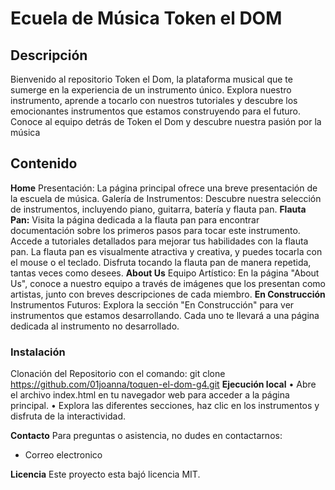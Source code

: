 # Ecuela de Música Token el DOM
## Descripción
Bienvenido al repositorio Token el Dom, la plataforma musical que te sumerge en la experiencia de un instrumento único. Explora nuestro instrumento, aprende a tocarlo con nuestros tutoriales y descubre los emocionantes instrumentos que estamos construyendo para el futuro. Conoce al equipo detrás de Token el Dom y descubre nuestra pasión por la música
## Contenido
**Home**
Presentación: La página principal ofrece una breve presentación de la escuela de música.
Galería de Instrumentos: Descubre nuestra selección de instrumentos, incluyendo piano, guitarra, batería y flauta pan.
**Flauta Pan:**
Visita la página dedicada a la flauta pan para encontrar documentación sobre los primeros pasos para tocar este instrumento.
Accede a tutoriales detallados para mejorar tus habilidades con la flauta pan.
La flauta pan es visualmente atractiva y creativa, y puedes tocarla con el mouse o el teclado.
Disfruta tocando la flauta pan de manera repetida, tantas veces como desees.
**About Us**
Equipo Artístico: En la página "About Us", conoce a nuestro equipo a través de imágenes que los presentan como artistas, junto con breves descripciones de cada miembro.
**En Construcción**
Instrumentos Futuros: Explora la sección "En Construcción" para ver instrumentos que estamos desarrollando. Cada uno te llevará a una página dedicada al instrumento no desarrollado.
 ### Instalación
Clonación del Repositorio con el comando:
 git clone https://github.com/01joanna/toquen-el-dom-g4.git
 **Ejecución local**
 •	Abre el archivo index.html en tu navegador web para acceder a la página principal.
•	Explora las diferentes secciones, haz clic en los instrumentos y disfruta de la interactividad.

**Contacto**
Para preguntas o asistencia, no dudes en contactarnos:
- Correo electronico

**Licencia**
Este proyecto esta bajó licencia MIT.